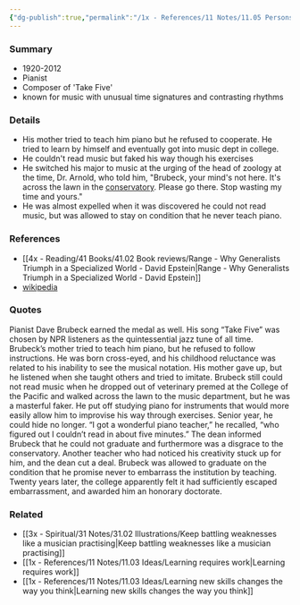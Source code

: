 ```yaml
---
{"dg-publish":true,"permalink":"/1x - References/11 Notes/11.05 Persons/Dave Brubeck/","title":"Dave Brubeck","noteIcon":""}
---
```



### Summary
- 1920-2012
- Pianist
- Composer of 'Take Five'
- known for music with unusual time signatures and contrasting rhythms

### Details
- His mother tried to teach him piano but he refused to cooperate. He tried to learn by himself and eventually got into music dept in college. 
- He couldn't read music but faked his way though his exercises
- He switched his major to music at the urging of the head of zoology at the time, Dr. Arnold, who told him, "Brubeck, your mind's not here. It's across the lawn in the [conservatory](https://en.wikipedia.org/wiki/Conservatory_of_Music,_University_of_the_Pacific "Conservatory of Music, University of the Pacific"). Please go there. Stop wasting my time and yours."
- He was almost expelled when it was discovered he could not read music, but was allowed to stay on condition that he never teach piano.

### References
- [[4x - Reading/41 Books/41.02 Book reviews/Range - Why Generalists Triumph in a Specialized World - David Epstein\|Range - Why Generalists Triumph in a Specialized World - David Epstein]]
- [wikipedia](https://en.wikipedia.org/wiki/Dave_Brubeck)

### Quotes
Pianist Dave Brubeck earned the medal as well. His song “Take Five” was chosen by NPR listeners as the quintessential jazz tune of all time. Brubeck’s mother tried to teach him piano, but he refused to follow instructions. He was born cross-eyed, and his childhood reluctance was related to his inability to see the musical notation. His mother gave up, but he listened when she taught others and tried to imitate. Brubeck still could not read music when he dropped out of veterinary premed at the College of the Pacific and walked across the lawn to the music department, but he was a masterful faker. He put off studying piano for instruments that would more easily allow him to improvise his way through exercises. Senior year, he could hide no longer. “I got a wonderful piano teacher,” he recalled, “who figured out I couldn’t read in about five minutes.” The dean informed Brubeck that he could not graduate and furthermore was a disgrace to the conservatory. Another teacher who had noticed his creativity stuck up for him, and the dean cut a deal. Brubeck was allowed to graduate on the condition that he promise never to embarrass the institution by teaching. Twenty years later, the college apparently felt it had sufficiently escaped embarrassment, and awarded him an honorary doctorate.

### Related
- [[3x - Spiritual/31 Notes/31.02 Illustrations/Keep battling weaknesses like a musician practising\|Keep battling weaknesses like a musician practising]]
- [[1x - References/11 Notes/11.03 Ideas/Learning requires work\|Learning requires work]]
- [[1x - References/11 Notes/11.03 Ideas/Learning new skills changes the way you think\|Learning new skills changes the way you think]]